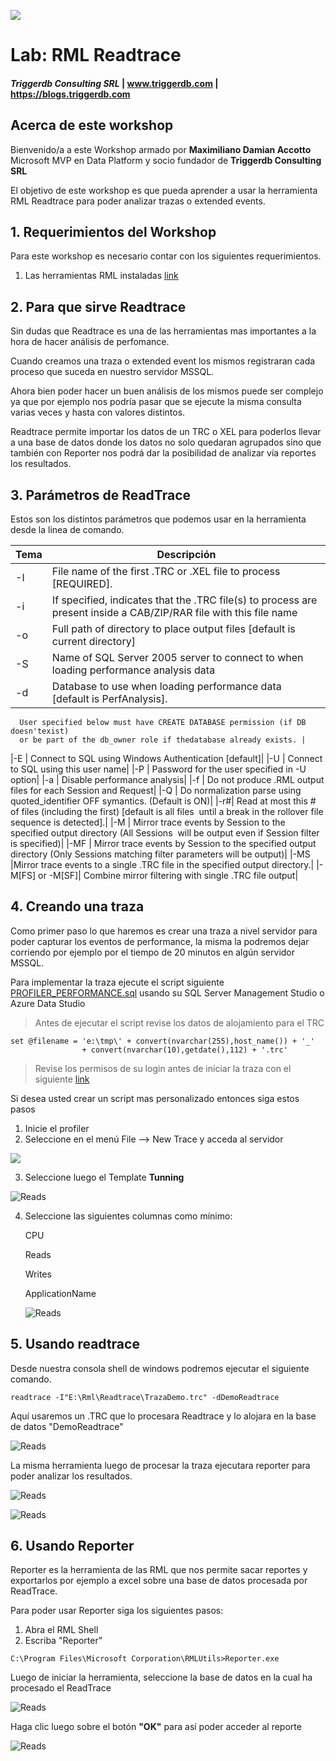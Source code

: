 
![](Images/Triggerdblogo.png)

# Lab: RML Readtrace

#### <i>Triggerdb Consulting SRL</i> | www.triggerdb.com | https://blogs.triggerdb.com

##     Acerca de este workshop
Bienvenido/a a este Workshop armado por **Maximiliano Damian Accotto** Microsoft MVP en Data Platform y socio fundador de **Triggerdb Consulting SRL**

El objetivo de este workshop es que pueda aprender a usar la herramienta RML Readtrace para poder analizar trazas o extended events.

## 1. Requerimientos del Workshop

Para este workshop es necesario contar con los siguientes requerimientos.

1. Las herramientas RML instaladas  [link](./Readme.md)



## 2. Para que sirve Readtrace

Sin dudas que Readtrace es una de las herramientas mas importantes a la hora de hacer análisis de perfomance.

Cuando creamos una traza o extended event los mismos registraran cada proceso que suceda en nuestro servidor MSSQL. 

Ahora bien poder hacer un buen análisis de los mismos puede ser complejo ya que por ejemplo nos podría pasar que se ejecute la misma consulta varias veces y hasta con valores distintos.

Readtrace permite importar los datos de un TRC o XEL para poderlos llevar a una base de datos donde los datos no solo quedaran agrupados sino que también con Reporter nos podrá dar la posibilidad de analizar vía reportes los resultados.

## 3. Parámetros de ReadTrace

Estos son los distintos parámetros que podemos usar en la herramienta desde la linea de comando.


| Tema                                | Descripción                                     |
| ----------------------------------- | ----------------------------------------------- |
|-I | File name of the first .TRC or .XEL file to process [REQUIRED].|
|-i | If specified, indicates that the .TRC file(s) to process are present inside a CAB/ZIP/RAR file with this file name |
|-o | Full path of directory to place output files [default is current directory] |
|-S | Name of SQL Server 2005 server to connect to when loading performance analysis data |
|-d | Database to use when loading performance data [default is PerfAnalysis].
      User specified below must have CREATE DATABASE permission (if DB doesn'texist) 
      or be part of the db_owner role if thedatabase already exists. |
|-E | Connect to SQL using Windows Authentication [default]|
|-U | Connect to SQL using this user name|
|-P | Password for the user specified in -U option|
|-a | Disable performance analysis|
|-f | Do not produce .RML output files for each Session and Request|
|-Q | Do normalization parse using quoted_identifier OFF symantics.  (Default is ON)|
|-r#| Read at most this # of files (including the first) [default is all files
  ​    until a break in the rollover file sequence is detected].|
|-M | Mirror trace events by Session to the specified output directory (All Sessions
​      will be output even if Session filter is specified)|
|-MF | Mirror trace events by Session to the specified output directory (Only Sessions
       matching filter parameters will be output)|
|-MS |Mirror trace events to a single .TRC file in the specified output directory.|
|-M[FS] or -M[SF]| Combine mirror filtering with single .TRC file output|

## 4. Creando una traza

Como primer paso lo que haremos es crear una traza a nivel servidor para poder capturar los eventos de performance, la misma la podremos dejar corriendo por ejemplo por el tiempo de 20 minutos en algún servidor MSSQL.

Para implementar la traza ejecute el script siguiente [PROFILER_PERFORMANCE.sql](./Readtrace/PROFILER_PERFORMANCE.sql) usando su SQL Server Management Studio o Azure Data Studio

> Antes de ejecutar el script revise los datos de alojamiento para el TRC 

```mssql
set @filename = 'e:\tmp\' + convert(nvarchar(255),host_name()) + '_' 
                + convert(nvarchar(10),getdate(),112) + '.trc' 
```

> Revise los permisos de su login antes de iniciar la traza con el siguiente [link](https://docs.microsoft.com/en-us/sql/tools/sql-server-profiler/permissions-required-to-run-sql-server-profiler?view=sql-server-ver15)
>

Si desea usted crear un script mas personalizado entonces siga estos pasos

1. Inicie el profiler
2. Seleccione en el menú File --> New Trace y acceda al servidor

![](./Readtrace/Images/Profiler.png)

3. Seleccione luego el Template **Tunning**

   

![Reads](./Readtrace/Images/Profiler2.png)

4. Seleccione las siguientes columnas como mínimo:

   CPU

   Reads

   Writes

   ApplicationName

   ![Reads](./Readtrace/Images/Profiler3.png)

   

## 5. Usando readtrace

Desde nuestra consola shell de windows podremos ejecutar el siguiente comando.

```shell
readtrace -I"E:\Rml\Readtrace\TrazaDemo.trc" -dDemoReadtrace
```

Aquí usaremos un .TRC que lo procesara Readtrace y lo alojara en la base de datos "DemoReadtrace"

![Reads](./Readtrace/Images/readtrace-01.png)

La misma herramienta luego de procesar la traza ejecutara reporter para poder analizar los resultados.

![Reads](./Readtrace/Images/readtrace-02.png)

![Reads](./Readtrace/Images/readtrace-03.png)



## 6. Usando Reporter

Reporter es la herramienta de las RML que nos permite sacar reportes y exportarlos por ejemplo a excel sobre una base de datos procesada por ReadTrace.

Para poder usar Reporter siga los siguientes pasos:

1. Abra el RML Shell 
2. Escriba "Reporter"

```shell
C:\Program Files\Microsoft Corporation\RMLUtils>Reporter.exe
```

Luego de iniciar la herramienta, seleccione la base de datos en la cual ha procesado el ReadTrace

![Reads](./Readtrace/Images/readtrace-04.png)

Haga clic luego sobre el botón **"OK"** para así poder acceder al reporte

![Reads](./Readtrace/Images/readtrace-02.png)
